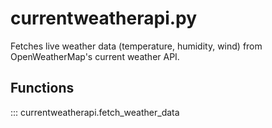 # currentweatherapi.py

Fetches live weather data (temperature, humidity, wind) from OpenWeatherMap's current weather API.

## Functions

::: currentweatherapi.fetch_weather_data